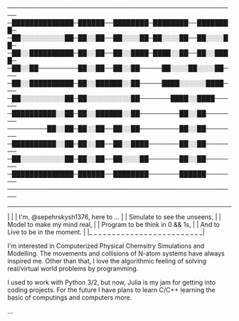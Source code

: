 
 
────────────────────────────────────────────────────
─██████████████─██████──████████─████████──████████─
─██░░░░░░░░░░██─██░░██──██░░░░██─██░░░░██──██░░░░██─
─██░░██████████─██░░██──██░░████─████░░██──██░░████─
─██░░██─────────██░░██──██░░██─────██░░░░██░░░░██───
─██░░██████████─██░░██████░░██─────████░░░░░░████───
─██░░░░░░░░░░██─██░░░░░░░░░░██───────████░░████─────
─██████████░░██─██░░██████░░██─────────██░░██───────
─────────██░░██─██░░██──██░░██─────────██░░██───────
─██████████░░██─██░░██──██░░████───────██░░██───────
─██░░░░░░░░░░██─██░░██──██░░░░██───────██░░██───────
─██████████████─██████──████████───────██████───────
────────────────────────────────────────────────────
 _ _ _ _ _ _ _ _ _ _ _ _ _ _ _ _ _ _ _ _ _ _ _ _ _ 
|                                                 |
|  I'm, @sepehrskysh1376, here to ...             |
|    Simulate to see the unseens,                 |
|      Model to make my mind real,                |
|        Program to be think in 0 && 1s,          |
|          And to Live to be in the moment.       |
|_ _ _ _ _ _ _ _ _ _ _ _ _ _ _ _ _ _ _ _ _ _ _ _ _|

I'm interested in Computerized Physical Chemsitry Simulations and Modelling. The movements and collisions of N-atom systems have always inspired me.
Other than that, I love the algorithmic feeling of solving real/virtual world problems by programming.

I used to work with Python 3/2, but now, Julia is my jam for getting into coding projects. For the future I have plans to learn C/C++ learning the basic of computings and computers more.

...


